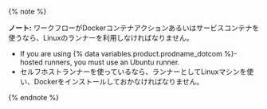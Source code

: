 {% note %}

**ノート:** ワークフローがDockerコンテナアクションあるいはサービスコンテナを使うなら、Linuxのランナーを利用しなければなりません。

* If you are using {% data variables.product.prodname_dotcom %}-hosted runners, you must use an Ubuntu runner.
* セルフホストランナーを使っているなら、ランナーとしてLinuxマシンを使い、Dockerをインストールしておかなければなりません。

{% endnote %}
